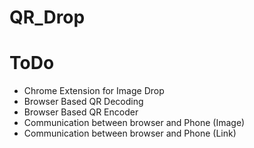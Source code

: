 # QR_Drop

# ToDo
* Chrome Extension for Image Drop
* Browser Based QR Decoding
* Browser Based QR Encoder
* Communication between browser and Phone (Image)
* Communication between browser and Phone (Link)
